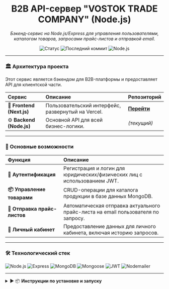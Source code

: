 <div align="center">

# B2B API-сервер "VOSTOK TRADE COMPANY" (Node.js)

_Бэкенд-сервис на Node.js/Express для управления пользователями, каталогом товаров, запросами прайс-листов и отправкой email._

</div>

<p align="center">
    <img src="https://img.shields.io/badge/status-live-success?style=for-the-badge" alt="Статус">
    <img src="https://img.shields.io/github/last-commit/Doomsday058/vostok_trade_backend?style=for-the-badge" alt="Последний коммит">
    <img src="https://img.shields.io/badge/node.js-v18+-green?style=for-the-badge&logo=node.js&logoColor=white" alt="Node.js">
</p>

---

### 🏛️ Архитектура проекта

Этот сервис является бэкендом для B2B-платформы и предоставляет API для клиентской части.

| Сервис | Описание | Репозиторий |
| :--- | :--- | :--- |
| 🎨 **Frontend (Next.js)** | Пользовательский интерфейс, развернутый на Vercel. | **[Перейти](https://github.com/Doomsday058/vostok_trade_frontend)** |
| ⚙️ **Backend (Node.js)** | Основной API для всей бизнес-логики. | _(текущий)_ |

---

### 🚀 Основные возможности

| Функция | Описание |
| :--- | :--- |
| **🔐 Аутентификация** | Регистрация и логин для юридических/физических лиц с использованием JWT. |
| **📦 Управление товарами** | CRUD-операции для каталога продукции в базе данных MongoDB. |
| **📧 Отправка прайс-листов** | Автоматическая отправка актуального прайс-листа на email пользователя по запросу. |
| **👤 Личный кабинет** | Предоставление данных для личного кабинета, включая историю запросов. |

---

### 🛠️ Технологический стек

<p>
    <img src="https://img.shields.io/badge/Node.js-339933?style=for-the-badge&logo=nodedotjs&logoColor=white" alt="Node.js" />
    <img src="https://img.shields.io/badge/Express-000000?style=for-the-badge&logo=express&logoColor=white" alt="Express" />
    <img src="https://img.shields.io/badge/MongoDB-47A248?style=for-the-badge&logo=mongodb&logoColor=white" alt="MongoDB" />
    <img src="https://img.shields.io/badge/Mongoose-880000?style=for-the-badge&logo=mongoose&logoColor=white" alt="Mongoose" />
    <img src="https://img.shields.io/badge/JSON_Web_Tokens-000000?style=for-the-badge&logo=jsonwebtokens&logoColor=white" alt="JWT" />
    <img src="https://img.shields.io/badge/Nodemailer-2A7D2E?style=for-the-badge" alt="Nodemailer" />
</p>

---

<details>
<summary>▶️ 📦  <strong>Инструкции по установке и запуску</strong></summary>

<br>

1.  **Клонируйте репозиторий:**
    ```bash
    git clone [https://github.com/Doomsday058/vostok_trade_backend.git](https://github.com/Doomsday058/vostok_trade_backend.git)
    cd vostok-trade-backend
    ```

2.  **Установите зависимости:**
    ```bash
    npm install
    ```

3.  **Создайте файл `.env`** в корне проекта и добавьте переменные:
    ```
    # Строка подключения к базе данных MongoDB Atlas
    MONGODB_URI="mongodb+srv://..."

    # Секретный ключ для подписи JWT-токенов
    JWT_SECRET="..."
    
    # Данные для почтового сервера (SMTP)
    SMTP_HOST="..."
    SMTP_PORT="..."
    SMTP_USER="..."
    SMTP_PASS="..."

    # Порт для локального запуска
    PORT="8000"
    ```

4.  **Запустите сервер:**
    ```bash
    node server/server.js
    ```

</details>
